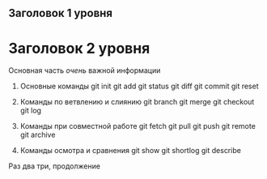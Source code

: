 ## Заголовок 1 уровня

# Заголовок 2 уровня

Основная часть  *очень* важной информации
1. Основные команды
git init
git add
git status
git diff
git commit 
git reset

2. Команды по ветвлению и слиянию
git branch
git merge
git checkout
git log

3. Команды при совместной работе
git fetch
git pull
git push
git remote
git archive

4. Команды осмотра и сравнения
git show
git shortlog
git describe

Раз два три, продолжение
